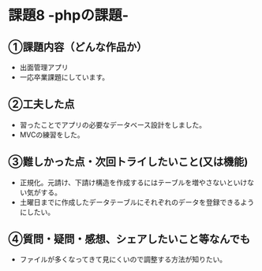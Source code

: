 # 課題8 -phpの課題-

## ①課題内容（どんな作品か）
- 出面管理アプリ
- 一応卒業課題にしています。

## ②工夫した点
- 習ったことでアプリの必要なデータベース設計をしました。
- MVCの練習をした。

## ③難しかった点・次回トライしたいこと(又は機能)
- 正規化。元請け、下請け構造を作成するにはテーブルを増やさないといけない気がする。
- 土曜日までに作成したデータテーブルにそれぞれのデータを登録できるようにしたい。

## ④質問・疑問・感想、シェアしたいこと等なんでも
- ファイルが多くなってきて見にくいので調整する方法が知りたい。